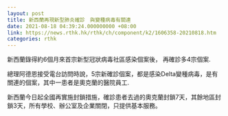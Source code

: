 ```yaml
---
layout: post
title: 新西蘭再現新型肺炎確診　與變種病毒有關連
date: 2021-08-18 04:39:24.000000000 +08:00
link: https://news.rthk.hk/rthk/ch/component/k2/1606358-20210818.htm
categories: rthk
---
```


新西蘭錄得約6個月來首宗新型冠狀病毒社區感染個案後， 再確診多4宗個案.

總理阿德恩接受電台訪問時說，5宗新確診個案，都是感染Delta變種病毒，是有關連的個案，其中一患者是奧克蘭的醫院員工.

新西蘭今日起全國再實施封鎖措施，確診患者去過的奧克蘭封鎖7天，其餘地區封鎖3天，所有學校、辦公室及企業關閉，只提供基本服務。
